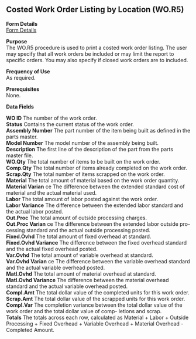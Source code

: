 ##  Costed Work Order Listing by Location (WO.R5)

<PageHeader />

**Form Details**  
[ Form Details ](WO-R5-1/README.md)   

**Purpose**  
The WO.R5 procedure is used to print a costed work order listing. The user may
specify that all work orders be included or may limit the report to specific
orders. You may also specify if closed work orders are to included.

**Frequency of Use**  
As required.

**Prerequisites**  
None.

**Data Fields**

**WO ID** The number of the work order.  
**Status** Contains the current status of the work order.  
**Assembly Number** The part number of the item being built as defined in the
parts master.  
**Model Number** The model number of the assembly being built.  
**Description** The first line of the description of the part from the parts
master file.  
**WO.Qty** The total number of items to be built on the work order.  
**Comp.Qty** The total number of items already completed on the work order.  
**Scrap.Qty** The total number of items scrapped on the work order.  
**Material** The total amount of material based on the work order quantity.  
**Material Varian** ce The difference between the extended standard cost of
material and the actual material used.  
**Labor** The total amount of labor posted against the work order.  
**Labor Variance** The difference between the extended labor standard and the
actual labor posted.  
**Out.Proc** The total amount of outside processing charges.  
**Out.Proc Varian** ce The difference between the extended labor outside pro-
cessing standard and the actual outside processing posted.  
**Fixed.Ovhd** The total amount of fixed overhead at standard.  
**Fixed.Ovhd Variance** The difference between the fixed overhead standard and
the actual fixed overhead posted.  
**Var.Ovhd** The total amount of variable overhead at standard.  
**Var.Ovhd Varian** ce The difference between the variable overhead standard
and the actual variable overhead posted.  
**Matl.Ovhd** The total amount of material overhead at standard.  
**Matl.Ovhd Variance** The difference between the material overhead standard
and the actual variable overhead posted.  
**Compl.Amt** The total dollar value of the completed units for this work
order.  
**Scrap.Amt** The total dollar value of the scrapped units for this work
order.  
**Compl.Var** The completion variance between the total dollar value of the
work order and the total dollar value of comp- letions and scrap.  
**Totals** The totals across each row, calculated as Material + Labor +
Outside Processing + Fixed Overhead + Variable Overhead + Material Overhead -
Completed Amount.  
  
<badge text= "Version 8.10.57" vertical="middle" />

<PageFooter />